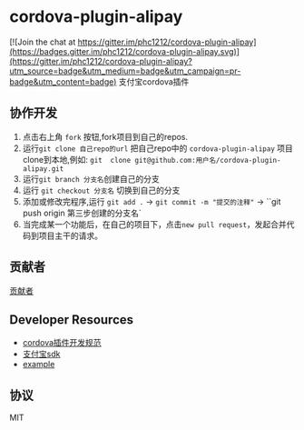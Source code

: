 # cordova-plugin-alipay

[![Join the chat at https://gitter.im/phc1212/cordova-plugin-alipay](https://badges.gitter.im/phc1212/cordova-plugin-alipay.svg)](https://gitter.im/phc1212/cordova-plugin-alipay?utm_source=badge&utm_medium=badge&utm_campaign=pr-badge&utm_content=badge)
  支付宝cordova插件

## 协作开发
1. 点击右上角 `fork` 按钮,fork项目到自己的repos.
2. 运行`git clone 自己repo的url` 把自己repo中的 `cordova-plugin-alipay` 项目clone到本地,例如: `git  clone git@github.com:用户名/cordova-plugin-alipay.git`
3. 运行`git branch 分支名`创建自己的分支
4. 运行 `git checkout 分支名` 切换到自己的分支
5. 添加或修改完程序,运行 `git add .` -> `git commit -m "提交的注释"` -> ``git push origin 第三步创建的分支名`
6. 当完成某一个功能后，在自己的项目下，点击`new pull request`，发起合并代码到项目主干的请求。

## 贡献者
[贡献者](https://github.com/fami2u/cordova-plugin-alipay/graphs/contributors)

## Developer Resources
- [cordova插件开发规范](http://cordova.apache.org/docs/en/latest/guide/hybrid/plugins/index.html)
- [支付宝sdk](https://openhome.alipay.com/doc/docIndex.htm?url=https://openhome.alipay.com/doc/viewKbDoc.htm?key=236698_261849&type=info)
- [example](https://github.com/apache/cordova-plugin-splashscreen)

## 协议

MIT


